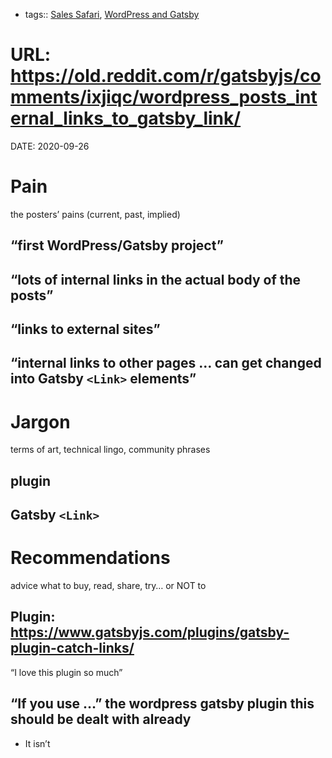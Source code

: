 - tags:: [Sales Safari](sales_safari.md), [WordPress and Gatsby](wordpress_talk_presentation.md)

# URL: https://old.reddit.com/r/gatsbyjs/comments/ixjiqc/wordpress_posts_internal_links_to_gatsby_link/

DATE: 2020-09-26

# Pain

the posters&rsquo; pains (current, past, implied)

## &ldquo;first WordPress/Gatsby project&rdquo;

## &ldquo;lots of internal links in the actual body of the posts&rdquo;

## &ldquo;links to external sites&rdquo;

## &ldquo;internal links to other pages &#x2026; can get changed into Gatsby `<Link>` elements&rdquo;

# Jargon

terms of art, technical lingo, community phrases

## plugin

## Gatsby `<Link>`

# Recommendations

advice what to buy, read, share, try&#x2026; or NOT to

## Plugin: https://www.gatsbyjs.com/plugins/gatsby-plugin-catch-links/

&ldquo;I love this plugin so much&rdquo;

## &ldquo;If you use &#x2026;&rdquo; the wordpress gatsby plugin this should be dealt with already

- It isn&rsquo;t
